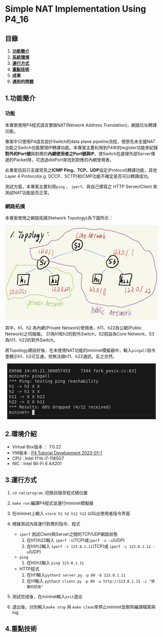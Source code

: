 
[comment]: # (SPDX-License-Identifier:  Apache-2.0)

# Simple NAT Implementation Using P4_16

## 目錄

1. [**功能簡介**](#1功能簡介)
2. [**系統環境**](#2環境介紹)
3. [**運行方式**](#3運行方式)
4. [**重點技術**](#4重點技術)
5. **成果**
6. **遇到的問題**

## 1.功能簡介

### 功能

本專案使用P4程式語言實做NAT(Network Address Translation)，網路位址轉譯功能。

專案中只使用P4語言設計Switch的data plane pipeline流程，使原先未支援NAT功能之Switch也能實現IP轉譯功能。本專案主要利用到P4中的register功能來紀錄**對外的Port號**與對應的**內網使用者之Port號與IP**，使Switch在處理外部Server傳遞的Packet時，可透過dstPort來找到對應的內網使用者。

此專案目前只支援常見之**ICMP Ping、TCP、UDP**協定(Protocol)轉譯功能，其他Layer 4 Protocol(e.g. DCCP、SCTP)和ICMP功能不確定是否可以轉譯成功。

測試方面，本專案主要利用`ping` 、 `iperf`、與自己撰寫之 HTTP Server/Client 來測試NAT功能是否正常。

### 網路拓撲

本專案使用之網路拓撲(Network Topology)為下圖所示：

<p align="center">
    <img src = "./doc/topology.jpg" alt = "topology">
</p>

其中，h1、h2 為內網(Private Network)使用者，h11、h22為公網(Public Network)之伺服器。
S1為h1和h2的對外Switch，S2假設為Core Network，S3為h11、h22的對外Switch。

將Topology建設好後，在未使用NAT功能的mininet模擬器中，輸入`pingall`指令會顯示h1、h2可互通，但無法跟h11、h22通訊，反之亦然。

<p align="center">
    <img src="doc\topology_fin_2025-05-06.png" alt="topology2">
</p>

## 2.環境介紹

- Virtual Box版本 ： 7.0.22
- VM版本          :  [P4 Tutorial Development 2023-01-1](https://drive.google.com/file/d/1uy5g0lHr1Cb0f9F-d5ujv44nZJepvI8S/view?usp=share_link)
- CPU             : Intel 11'th i7-1185G7
- NIC             : Intel Wi-Fi 6 AX201

## 3.運行方式

1. `cd nat/program` :切換目錄至程式碼位置
2. `make run`:編譯P4程式並運行mininet模擬器
3. 在mininet上輸入 `xterm h1 h2 h11 h22` 以叫出使用者指令界面
4. 根據測試內容運行對應的指令、程式
   - `iperf` 測試Client與Server之間的TCP/UDP網路狀態
      1. 在h11/h22輸入 `iperf -s`(TCP)或`iperf -s -u`(UDP)
      2. 在h1/h2輸入 `iperf -c 123.0.1.11`(TCP)或 `iperf -c 123.0.1.11 -u`(UDP)
   - `ping` 
      1. 在h1/h2輸入 `ping 123.0.1.11`
   - HTTP程式
      1. 在h11輸入`python3 server.py -p 80 -b 123.0.1.11`
      2. 在h1輸入 `python3 client.py -p 80 -u http://123.0.1.11 -i "想要的訊息"`

5. 測試完成後，在mininet輸入`exit`退出
6. 退出後，分別輸入`make stop` 與 `make clean`來停止mininet並刪除編譯檔案與log

## 4.重點技術
